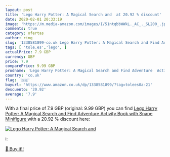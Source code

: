 ```yaml
---
layout: post
title: 'Lego Harry Potter: A Magical Search and  at 20.92 % discount'
date: 2020-02-01 20:33:19
image: 'https://m.media-amazon.com/images/I/51ntqbbWWkL._AC_._SL200_.jpg'
comments: true
category: ofertas
author: ring
slug: '1338581899-co.uk Lego Harry Potter: A Magical Search and Find Adventure...'
tags: [ 'tole.es','lego', ]
actualPrice: 7.9 GBP
currency: GBP
price: 7.9
comparePrice: 9.99 GBP
prodname: 'Lego Harry Potter: A Magical Search and Find Adventure  Activity Book with Snape Minifigure '
country: 'co.uk'
flag: '🇬🇧'
buyurl: 'https://www.amazon.co.uk/dp/1338581899/?tag=tolees0a-21'
descuento: '20.92'
average: '7.9'
---
```


With a final price of 7.9 GBP (original: 9.99 GBP) you can find [Lego Harry Potter: A Magical Search and Find Adventure  Activity Book with Snape Minifigure ](https://www.amazon.co.uk/dp/1338581899/?tag=tolees0a-21) with a  20.92 % discount here:

[![Lego Harry Potter: A Magical Search and ](https://m.media-amazon.com/images/I/51ntqbbWWkL._AC_._SL200_.jpg)](https://www.amazon.co.uk/dp/1338581899/?tag=tolees0a-21)

ℹ️:


[🛒 Buy it!!](https://www.amazon.co.uk/dp/1338581899/?tag=tolees0a-21)
